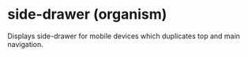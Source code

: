 # side-drawer (organism)

Displays side-drawer for mobile devices which duplicates top and main navigation.